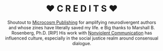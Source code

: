 <div align="center">

# ❤️ C R E D I T S ❤️
  
  Shoutout to [Microcosm Publishing](https://microcosmpublishing.com/) for amplifying neurodivergent authors and whose zines have literally saved my life.
  e
  Big thanks to Marshall B. Rosenberg, Ph.D. [RIP]  His work with [Nonviolent Communication](https://classroommanagementcem.weebly.com/uploads/4/3/2/5/4325801/nvc_language_of_life_chapters_1-5.pdf) has influenced culture, especially in the social justice realm around consensual dialogue.
